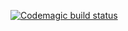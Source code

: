 [![Codemagic build status](https://api.codemagic.io/apps/659556dc938b573cbd3250c9/ios-project-debug/status_badge.svg)](https://codemagic.io/apps/659556dc938b573cbd3250c9/ios-project-debug/latest_build)
